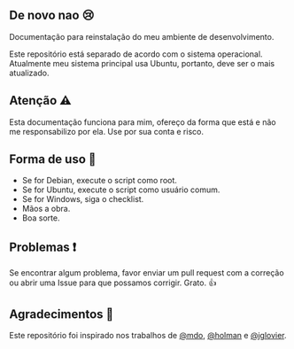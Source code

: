 ## De novo nao :cry:
Documentação para reinstalação do meu ambiente de desenvolvimento.

Este repositório está separado de acordo com o sistema operacional. Atualmente meu sistema principal usa Ubuntu, portanto, deve ser o mais atualizado.

## Atenção :warning:
Esta documentação funciona para mim, ofereço da forma que está e não me responsabilizo por ela. Use por sua conta e risco.

## Forma de uso :wrench:
* Se for Debian, execute o script como root.
* Se for Ubuntu, execute o script como usuário comum.
* Se for Windows, siga o checklist.
* Mãos a obra.
* Boa sorte.

## Problemas :exclamation:
Se encontrar algum problema, favor enviar um pull request com a correção ou abrir uma Issue para que possamos corrigir. Grato. :thumbsup:

## Agradecimentos :tada:
Este repositório foi inspirado nos trabalhos de [@mdo](https://github.com/mdo/config), [@holman](https://github.com/holman/dotfiles) e [@jglovier](https://github.com/jglovier/my-setup).
